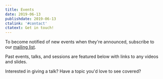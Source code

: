 ```yaml
---
title: Events
date: 2019-06-13
publishdate: 2019-06-13
ctalink: '#contact'
ctatext: Get in touch!
---
```


To become notified of new events when they're announced, subscribe to our [mailing list](https://groups.google.com/forum/#!forum/winnipeg-aws-user-group).

Past events, talks, and sessions are featured below with links to any videos and slides.

Interested in giving a talk? Have a topic you'd love to see covered?

